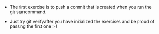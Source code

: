 - The first exercise is to push a commit that is created when you run the git startcommand.

- Just try git verifyafter you have initialized the exercises and be proud of passing the first one :-)
